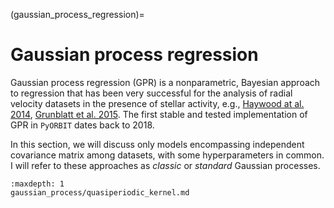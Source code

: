 (gaussian_process_regression)=

# Gaussian process regression

Gaussian process regression (GPR) is a nonparametric, Bayesian approach to regression that has been very successful for the analysis of radial velocity datasets in the presence of stellar activity, e.g., [Haywood at al. 2014](https://ui.adsabs.harvard.edu/abs/2014MNRAS.443.2517H/abstract),  [Grunblatt et al. 2015](https://ui.adsabs.harvard.edu/abs/2015ApJ...808..127G/abstract). The first stable and tested implementation of GPR in `PyORBIT` dates back to 2018. 

In this section, we will discuss only models encompassing independent covariance matrix among datasets, with some hyperparameters in common. I will refer to these approaches as *classic* or *standard* Gaussian processes.

```{toctree}
:maxdepth: 1
gaussian_process/quasiperiodic_kernel.md
```

